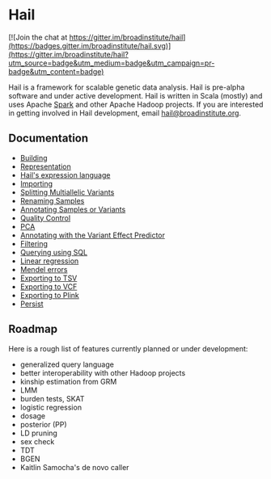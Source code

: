# Hail

[![Join the chat at https://gitter.im/broadinstitute/hail](https://badges.gitter.im/broadinstitute/hail.svg)](https://gitter.im/broadinstitute/hail?utm_source=badge&utm_medium=badge&utm_campaign=pr-badge&utm_content=badge)

Hail is a framework for scalable genetic data analysis.  Hail is
pre-alpha software and under active development.  Hail is written in
Scala (mostly) and uses Apache [Spark](http://spark.apache.org/) and
other Apache Hadoop projects.  If you are interested in getting
involved in Hail development, email hail@broadinstitute.org.

## Documentation

 - [Building](docs/Building.md)
 - [Representation](docs/Representation.md)
 - [Hail's expression language](docs/HailExpressionLanguage.md)
 - [Importing](docs/Importing.md)
 - [Splitting Multiallelic Variants](docs/Splitmulti.md)
 - [Renaming Samples](docs/RenameSamples.md)
 - [Annotating Samples or Variants](docs/ImportAnnotations.md)
 - [Quality Control](docs/QC.md)
 - [PCA](docs/PCA.md)
 - [Annotating with the Variant Effect Predictor](docs/VEP.md)
 - [Filtering](docs/Filtering.md)
 - [Querying using SQL](docs/SQL.md)
 - [Linear regression](docs/LinearRegression.md)
 - [Mendel errors](docs/MendelErrors.md)
 - [Exporting to TSV](docs/ExportTSV.md)
 - [Exporting to VCF](docs/ExportVCF.md)
 - [Exporting to Plink](docs/ExportPlink.md)
 - [Persist](docs/Persist.md)

## Roadmap

Here is a rough list of features currently planned or under
development:

 - generalized query language
 - better interoperability with other Hadoop projects
 - kinship estimation from GRM
 - LMM
 - burden tests, SKAT
 - logistic regression
 - dosage
 - posterior (PP)
 - LD pruning
 - sex check
 - TDT
 - BGEN
 - Kaitlin Samocha's de novo caller
